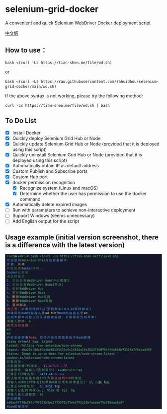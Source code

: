 # selenium-grid-docker
A convenient and quick Selenium WebDriver Docker deployment script

[中文版](README.md)

## How to use：
```shell
bash <(curl -Ls https://tian-shen.me/file/wd.sh)
```
or
```shell
bash <(curl -Ls https://raw.githubusercontent.com/sahuidhsu/selenium-grid-docker/main/wd.sh)
```
If the above syntax is not working, please try the following method:
```shell
curl -Ls https://tian-shen.me/file/wd.sh | bash
```

## To Do List
- [x] Install Docker
- [x] Quickly deploy Selenium Grid Hub or Node
- [x] Quickly update Selenium Grid Hub or Node (provided that it is deployed using this script)
- [x] Quickly uninstall Selenium Grid Hub or Node (provided that it is deployed using this script)
- [x] Automatically obtain IP as default address
- [x] Custom Publish and Subscribe ports
- [x] Custom Hub port
- [x] docker permission recognition
  - [x] Recognize system (Linux and macOS)
  - [x] Determine whether the user has permission to use the docker command
- [x] Automatically delete expired images
- [ ] Run with parameters to achieve non-interactive deployment
- [ ] Support Windows (seems unnecessary)
- [ ] Add English output for the script

## Usage example (initial version screenshot, there is a difference with the latest version)

![Usage example display image](wd-demo.png "Usage example")